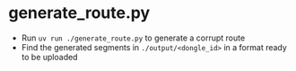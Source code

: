 # generate_route.py

- Run `uv run ./generate_route.py` to generate a corrupt route
- Find the generated segments in `./output/<dongle_id>` in a format ready to be uploaded

